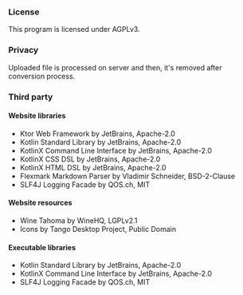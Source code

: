### License

This program is licensed under AGPLv3.

### Privacy

Uploaded file is processed on server and then, it's removed after conversion process.

### Third party

#### Website libraries

- Ktor Web Framework by JetBrains, Apache-2.0
- Kotlin Standard Library by JetBrains, Apache-2.0
- KotlinX Command Line Interface by JetBrains, Apache-2.0
- KotlinX CSS DSL by JetBrains, Apache-2.0
- KotlinX HTML DSL by JetBrains, Apache-2.0
- Flexmark Markdown Parser by Vladimir Schneider, BSD-2-Clause
- SLF4J Logging Facade by QOS.ch, MIT

#### Website resources

- Wine Tahoma by WineHQ, LGPLv2.1
- Icons by Tango Desktop Project, Public Domain

#### Executable libraries

- Kotlin Standard Library by JetBrains, Apache-2.0
- KotlinX Command Line Interface by JetBrains, Apache-2.0
- SLF4J Logging Facade by QOS.ch, MIT


